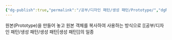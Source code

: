 ```yaml
---
{"dg-publish":true,"permalink":"/공부/디자인 패턴/생성 패턴/Prototype/","dgPassFrontmatter":true}
---
```



원본(Prototype)을 만들어 놓고 원본 객체를 복사하여 사용하는 방식으로 [[공부/디자인 패턴/생성 패턴/생성 패턴\|생성 패턴]]의 일종